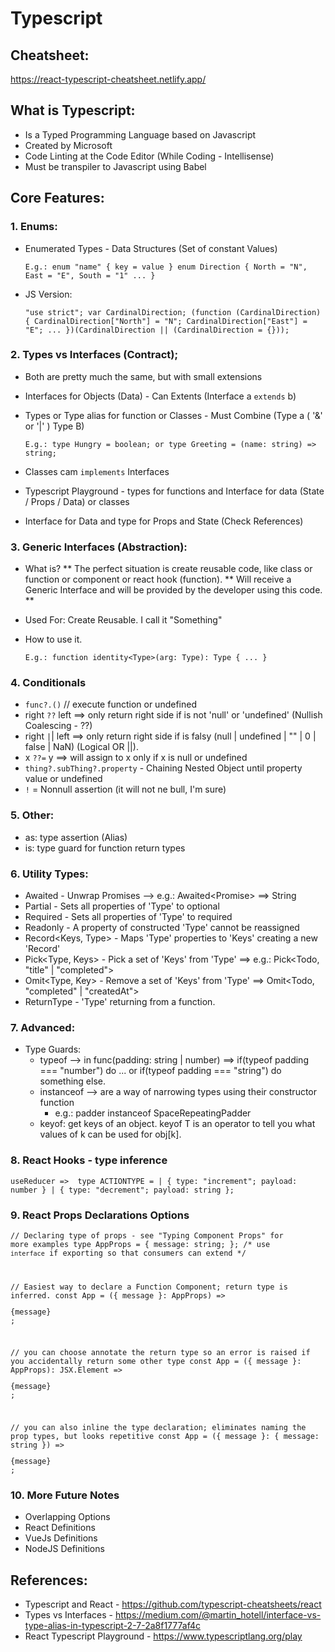# Typescript


## Cheatsheet:
https://react-typescript-cheatsheet.netlify.app/


## What is Typescript:
* Is a Typed Programming Language based on Javascript
* Created by Microsoft
* Code Linting at the Code Editor (While Coding - Intellisense)
* Must be transpiler to Javascript using Babel



##  Core Features:
### 1. Enums:
  - Enumerated Types - Data Structures (Set of constant Values)

    `E.g.: enum "name" { key = value }
    enum Direction {
      North = "N",
      East = "E",
      South = "1"
      ...
    }`

  - JS Version:
  
    `"use strict";
    var CardinalDirection;
    (function (CardinalDirection) {
        CardinalDirection["North"] = "N";
        CardinalDirection["East"] = "E";
        ...
    })(CardinalDirection || (CardinalDirection = {}));`


### 2. Types vs Interfaces (Contract);
- Both are pretty much the same, but with small extensions 
- Interfaces for Objects (Data) - Can Extents (Interface a `extends` b)
- Types or Type alias for function or Classes - Must Combine (Type a ( '&' or '|' ) Type B)
  
  `E.g.: type Hungry = boolean; or type Greeting = (name: string) => string;`
- Classes cam `implements` Interfaces
- Typescript Playground - types for functions and Interface for data (State / Props / Data) or classes
- Interface for Data and type for Props and State (Check References)

### 3. Generic Interfaces (Abstraction):
  - What is? 
    ** The perfect situation is create reusable code, like class or function or component or react hook (function).
    ** Will receive a Generic Interface and will be provided by the developer using this code.
    ** 
    
  - Used For: Create Reusable. I call it "Something"
  - How to use it.
  
    `E.g.:
    function identity<Type>(arg: Type): Type {
      ...
    }`

  
### 4. Conditionals
  - `func?.()` // execute function or undefined
  - right `??` left ==> only return right side if is not 'null' or 'undefined' (Nullish Coalescing - ??)
  - right `|`| left ==> only return right side if is falsy (null | undefined | "" | 0 | false | NaN) (Logical OR ||). 
  - x `??=` y ==> will assign to x only if x is null or undefined 
  - `thing?.subThing?.property` - Chaining Nested Object until property value or undefined
  - `!` = Nonnull assertion (it will not ne bull, I'm sure)

### 5. Other:
  * as: type assertion (Alias)
  * is: type guard for function return types
  

### 6. Utility Types:
  * Awaited<Type> - Unwrap Promises --> e.g.: Awaited<Promise<string>> ==> String
  * Partial<Type> - Sets all properties of 'Type' to optional
  * Required<Type> - Sets all properties of 'Type' to required
  * Readonly<type> - A property of constructed 'Type' cannot be reassigned
  * Record<Keys, Type> - Maps 'Type' properties to 'Keys' creating a new 'Record'
  * Pick<Type, Keys> - Pick a set of 'Keys' from 'Type' ==> e.g.: Pick<Todo, "title" | "completed">
  * Omit<Type, Key> - Remove a set of 'Keys' from 'Type' ==> Omit<Todo, "completed" | "createdAt">
  * ReturnType<Type> - 'Type' returning from a function.

### 7. Advanced:
  * Type Guards:
    - typeof --> in func(padding: string | number) ==> if(typeof padding === "number") do ... or if(typeof padding === "string") do something else.
    - instanceof --> are a way of narrowing types using their constructor function
      * e.g.: padder instanceof SpaceRepeatingPadder
    - keyof: get keys of an object. keyof T is an operator to tell you what values of k can be used for obj[k].

### 8. React Hooks - type inference
  `useReducer => 
  type ACTIONTYPE =
    | { type: "increment"; payload: number }
    | { type: "decrement"; payload: string };`


### 9. React Props Declarations Options
  <code>// Declaring type of props - see "Typing Component Props" for more examples
  type AppProps = {
    message: string;
  }; /* use `interface` if exporting so that consumers can extend */

  // Easiest way to declare a Function Component; return type is inferred.
  const App = ({ message }: AppProps) => <div>{message}</div>;

  // you can choose annotate the return type so an error is raised if you accidentally return some other type
  const App = ({ message }: AppProps): JSX.Element => <div>{message}</div>;

  // you can also inline the type declaration; eliminates naming the prop types, but looks repetitive
  const App = ({ message }: { message: string }) => <div>{message}</div>;</code>


### 10. More Future Notes
* Overlapping Options
* React Definitions
* VueJs Definitions
* NodeJS Definitions




## References:
* Typescript and React - https://github.com/typescript-cheatsheets/react
* Types vs Interfaces - https://medium.com/@martin_hotell/interface-vs-type-alias-in-typescript-2-7-2a8f1777af4c
* React Typescript Playground - https://www.typescriptlang.org/play